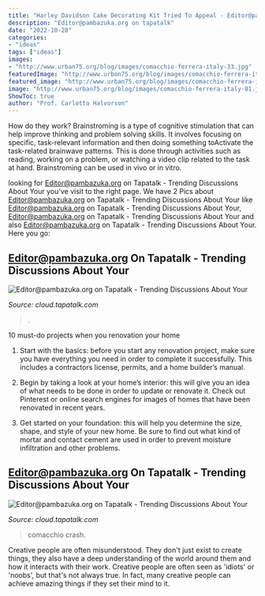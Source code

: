 ```yaml
---
title: "Harley Davidson Cake Decorating Kit Tried To Appeal - Editor@pambazuka.org On Tapatalk"
description: "Editor@pambazuka.org on tapatalk"
date: "2022-10-28"
categories:
- "ideas"
tags: ["ideas"]
images:
- "http://www.urban75.org/blog/images/comacchio-ferrera-italy-33.jpg"
featuredImage: "http://www.urban75.org/blog/images/comacchio-ferrera-italy-01.jpg"
featured_image: "http://www.urban75.org/blog/images/comacchio-ferrera-italy-33.jpg"
image: "http://www.urban75.org/blog/images/comacchio-ferrera-italy-01.jpg"
ShowToc: true
author: "Prof. Carlotta Halvorson"
---
```



How do they work?
Brainstroming is a type of cognitive stimulation that can help improve thinking and problem solving skills. It involves focusing on specific, task-relevant information and then doing something toActivate the task-related brainwave patterns. This is done through activities such as reading, working on a problem, or watching a video clip related to the task at hand. Brainstroming can be used in vivo or in vitro.

	

		
looking for Editor@pambazuka.org on Tapatalk - Trending Discussions About Your you've visit to the right page. We have 2 Pics about Editor@pambazuka.org on Tapatalk - Trending Discussions About Your like Editor@pambazuka.org on Tapatalk - Trending Discussions About Your, Editor@pambazuka.org on Tapatalk - Trending Discussions About Your and also Editor@pambazuka.org on Tapatalk - Trending Discussions About Your. Here you go:
		
    
## Editor@pambazuka.org On Tapatalk - Trending Discussions About Your

<img loading=lazy src="http://www.urban75.org/blog/images/comacchio-ferrera-italy-33.jpg" onerror="this.onerror=null;this.src='https://tse4.mm.bing.net/th?id=OIP.GP9jde9_1l7j8HyOy2Vr4wHaE7&amp;pid=15.1';" alt="Editor@pambazuka.org on Tapatalk - Trending Discussions About Your">

_Source: cloud.tapatalk.com_

>. 

	

10 must-do projects when you renovation your home
1. Start with the basics: before you start any renovation project, make sure you have everything you need in order to complete it successfully. This includes a contractors license, permits, and a home builder’s manual.
2. Begin by taking a look at your home’s interior: this will give you an idea of what needs to be done in order to update or renovate it. Check out Pinterest or online search engines for images of homes that have been renovated in recent years.

3. Get started on your foundation: this will help you determine the size, shape, and style of your new home. Be sure to find out what kind of mortar and contact cement are used in order to prevent moisture infiltration and other problems.


    
## Editor@pambazuka.org On Tapatalk - Trending Discussions About Your

<img loading=lazy src="http://www.urban75.org/blog/images/comacchio-ferrera-italy-01.jpg" onerror="this.onerror=null;this.src='https://tse2.mm.bing.net/th?id=OIP.QVCn0XTW69gNgfXjI-toEQHaE6&amp;pid=15.1';" alt="Editor@pambazuka.org on Tapatalk - Trending Discussions About Your">

_Source: cloud.tapatalk.com_

>comacchio crash. 

	

Creative people are often misunderstood. They don't just exist to create things, they also have a deep understanding of the world around them and how it interacts with their work. Creative people are often seen as 'idiots' or 'noobs', but that's not always true. In fact, many creative people can achieve amazing things if they set their mind to it.


